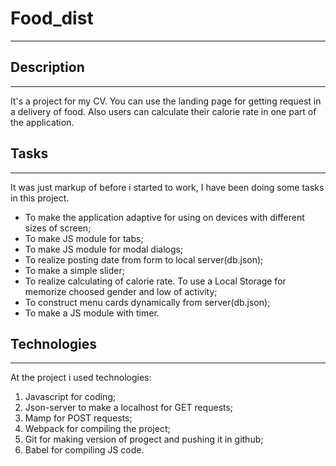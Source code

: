 # Food_dist
____

## Description
____
It's a project for my CV. You can use the landing page for getting request in a delivery of food. Also users can calculate their calorie rate in one part of the application.

## Tasks
____
It was just markup of before i started to work, I have been doing some tasks in this project. 

* To make the application adaptive for using on devices with different sizes of screen;
* To make JS module for tabs;
* To make JS module for modal dialogs;
* To realize posting date from form to local server(db.json);
* To make a simple slider;
* To realize calculating of calorie rate. To use a Local Storage for memorize choosed gender and low of activity;
* To construct menu cards dynamically from server(db.json);
* To make a JS module with timer.

## Technologies
____
At the project i used technologies:
1. Javascript for coding;
2. Json-server to make a localhost for GET requests;
3. Mamp for POST requests;
4. Webpack for compiling the project;
5. Git for making version of progect and pushing it in github;
6. Babel for compiling JS code.
